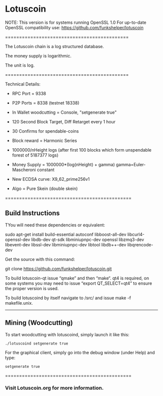 # Lotuscoin

NOTE:  This version is for systems running OpenSSL 1.0
For up-to-date OpenSSL compatibility use:
https://github.com/funkshelper/lotuscoin

============================================

The Lotuscoin chain is a log structured database.

The money supply is logarithmic.

The unit is log.
 
============================================

Technical Details:

* RPC Port = 9338

* P2P Ports = 8338 (testnet 18338)

* In Wallet woodcutting = Console, "setgenerate true"

* 120 Second Block Target, Diff Retarget every 1 hour

* 30 Confirms for spendable-coins

* Block reward = Harmonic Series

* 1000000/nHeight logs  (after first 100 blocks which form unspendable forest of 5187377 logs) 

* Money Supply = 1000000*(log(nHeight) + gamma)     gamma=Euler-Mascheroni constant 

* New ECDSA curve: X9_62_prime256v1 

* Algo = Pure Skein (double skein) 

=============================================

## Build Instructions

TYou will need these dependencies or equivalent:

sudo apt-get install build-essential autoconf libboost-all-dev libcurl4-openssl-dev libdb-dev qt-sdk libminiupnpc-dev  openssl libzmq3-dev libevent-dev libssl-dev libminiupnpc-dev libtool libdb++-dev libqrencode-dev 

Get the source with this command:

git clone https://github.com/funkshelper/lotuscoin.git

To build lotuscoin-qt issue “qmake” and then “make“.  qt4 is required, on some systems you may need to issue “export QT_SELECT=qt4” to ensure the proper version is used.

To build lotuscoind by itself navigate to /src/ and issue make -f makefile.unix.

--------------------------------------------
## Mining (Woodcutting)

To start woodcutting with lotuscoind, simply launch it like this: 

```./lotuscoind setgenerate true```

For the graphical client, simply go into the debug window (under Help) and type:

```setgenerate true```

=============================================


### Visit Lotuscoin.org for more information. 
